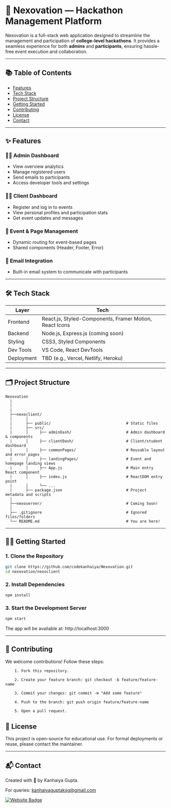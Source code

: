 # 🚀 Nexovation — Hackathon Management Platform

Nexovation is a full-stack web application designed to streamline the management and participation of **college-level hackathons**. It provides a seamless experience for both **admins** and **participants**, ensuring hassle-free event execution and collaboration.

---

## 📚 Table of Contents

- [Features](#features)
- [Tech Stack](#tech-stack)
- [Project Structure](#project-structure)
- [Getting Started](#getting-started)
- [Contributing](#contributing)
- [License](#license)
- [Contact](#contact)

---

## ✨ Features

### 👨‍💼 Admin Dashboard
- View overview analytics
- Manage registered users
- Send emails to participants
- Access developer tools and settings

### 🙋‍♂️ Client Dashboard
- Register and log in to events
- View personal profiles and participation stats
- Get event updates and messages

### 📅 Event & Page Management
- Dynamic routing for event-based pages
- Shared components (Header, Footer, Error)

### 📧 Email Integration
- Built-in email system to communicate with participants

---

## 🛠 Tech Stack

| Layer        | Tech                                |
|--------------|--------------------------------------|
| Frontend     | React.js, Styled-Components, Framer Motion, React Icons |
| Backend      | Node.js, Express.js (coming soon)   |
| Styling      | CSS3, Styled Components              |
| Dev Tools    | VS Code, React DevTools              |
| Deployment   | TBD (e.g., Vercel, Netlify, Heroku) |

---

## 🗂 Project Structure

```
Nexovation
  |
  |
  |
  ├──nexoclient/
  |      │
  |      ├── public/                                 # Static files
  |      ├── src/
  |      │     ├── adminDash/                        # Admin dashboard & components
  |      │     ├── clientDash/                       # Client/student dashboard
  |      │     ├── commonPages/                      # Reusable layout and error pages
  |      │     ├── landingPages/                     # Event and homepage landing views
  |      │     ├── App.js                            # Main entry React component
  |      │     ├── index.js                          # ReactDOM entry point
  |      │     └── ...
  |      ├── package.json                            # Project metadata and scripts
  |
  ├──nexoserver/                                     # Coming Soon!
  |
  ├── .gitignore                                     # Ignored files/folders
  └── README.md                                      # You are here!

```


---

## 🧑‍💻 Getting Started

### 1. Clone the Repository

```bash
git clone https://github.com/codekanhaiya/Nexovation.git
cd nexovation/nexoclient
```

### 2. Install Dependencies
```bash
npm install
```

### 3. Start the Development Server
```bash
npm start
```
  The app will be available at: http://localhost:3000

---

## 🙌 Contributing

  We welcome contributions! Follow these steps:

        1. Fork this repository.

        2. Create your feature branch: git checkout -b feature/feature-name

        3. Commit your changes: git commit -m "Add some feature"

        4. Push to the branch: git push origin feature/feature-name

        5. Open a pull request.


## 📄 License
This project is open-source for educational use. For formal deployments or reuse, please contact the maintainer.

---

## 📬 Contact
Created with 💙 by Kanhaiya Gupta.

For queries: kanhaiyaguptaksg@gmail.com


[![Website Badge](https://img.shields.io/badge/Visit-Website-blue)](http://officialkanha.epizy.com/)


